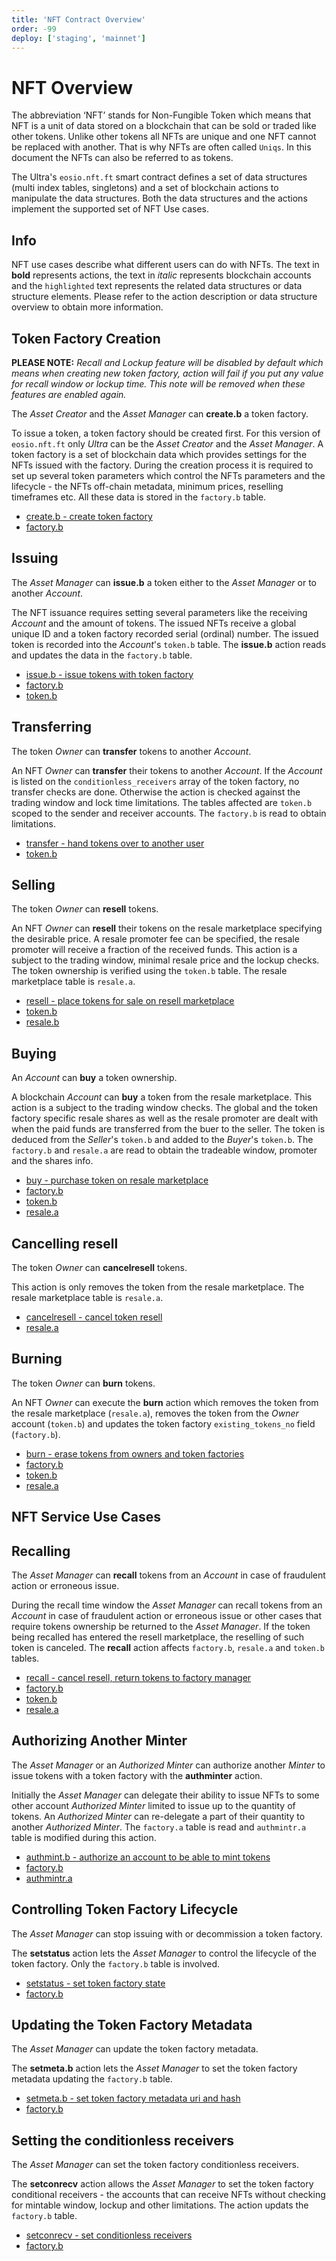 ```yaml
---
title: 'NFT Contract Overview'
order: -99
deploy: ['staging', 'mainnet']
---
```


# NFT Overview

The abbreviation ‘NFT’ stands for Non-Fungible Token which means that NFT is a unit of data stored on a blockchain that can be sold or traded like other tokens. Unlike other tokens all NFTs are unique and one NFT cannot be replaced with another. That is why NFTs are often called `Uniqs`. In this document the NFTs can also be referred to as tokens.

The Ultra's `eosio.nft.ft` smart contract defines a set of data structures (multi index tables, singletons) and a set of blockchain actions to manipulate the data structures. Both the data structures and the actions implement the supported set of NFT Use cases.

## Info

NFT use cases describe what different users can do with NFTs. The text in **bold** represents actions, the text in _italic_ represents blockchain accounts and the `highlighted` text represents the related data structures or data structure elements. Please refer to the action description or data structure overview to obtain more information.

## Token Factory Creation

**PLEASE NOTE:** _Recall and Lockup feature will be disabled by default which means when creating new token factory, action will fail if you put any value for recall window or lockup time. This note will be removed when these features are enabled again._

The _Asset Creator_ and the _Asset Manager_ can **create.b** a token factory.

To issue a token, a token factory should be created first. For this version of `eosio.nft.ft` only _Ultra_ can be the _Asset Creator_ and the _Asset Manager_. A token factory is a set of blockchain data which provides settings for the NFTs issued with the factory. During the creation process it is required to set up several token parameters which control the NFTs parameters and the lifecycle - the NFTs off-chain metadata, minimum prices, reselling timeframes etc. All these data is stored in the `factory.b` table.

-   [create.b - create token factory](./NFT%20Actions/create.b.md)
-   [factory.b](./nft-tables.md#factory-b)

## Issuing

The _Asset Manager_ can **issue.b** a token either to the _Asset Manager_ or to another _Account_.

The NFT issuance requires setting several parameters like the receiving _Account_ and the amount of tokens. The issued NFTs receive a global unique ID and a token factory recorded serial (ordinal) number. The issued token is recorded into the _Account_'s `token.b` table. The **issue.b** action reads and updates the data in the `factory.b` table.

-   [issue.b - issue tokens with token factory](./NFT%20Actions/issue.b.md)
-   [factory.b](./nft-tables.md#factory-b)
-   [token.b](./nft-tables.md#token-b)

## Transferring

The token _Owner_ can **transfer** tokens to another _Account_.

An NFT _Owner_ can **transfer** their tokens to another _Account_. If the _Account_ is listed on the `conditionless_receivers` array of the token factory, no transfer checks are done. Otherwise the action is checked against the trading window and lock time limitations. The tables affected are `token.b` scoped to the sender and receiver accounts. The `factory.b` is read to obtain limitations.

-   [transfer - hand tokens over to another user](./NFT%20Actions/transfer.md)
-   [token.b](./nft-tables.md#token-b)

## Selling

The token _Owner_ can **resell** tokens.

An NFT _Owner_ can **resell** their tokens on the resale marketplace specifying the desirable price. A resale promoter fee can be specified, the resale promoter will receive a fraction of the received funds. This action is a subject to the trading window, minimal resale price and the lockup checks. The token ownership is verified using the `token.b` table. The resale marketplace table is `resale.a`.

-   [resell - place tokens for sale on resell marketplace](./NFT%20Actions/resell.md)
-   [token.b](./nft-tables.md#token-b)
-   [resale.b](./nft-tables.md#resale-a)

## Buying

An _Account_ can **buy** a token ownership.

A blockchain _Account_ can **buy** a token from the resale marketplace. This action is a subject to the trading window checks. The global and the token factory specific resale shares as well as the resale promoter are dealt with when the paid funds are transferred from the buer to the seller. The token is deduced from the _Seller_'s `token.b` and added to the _Buyer_'s `token.b`. The `factory.b` and `resale.a` are read to obtain the tradeable window, promoter and the shares info.

-   [buy - purchase token on resale marketplace](./NFT%20Actions/buy.md)
-   [factory.b](./nft-tables.md#factory-b)
-   [token.b](./nft-tables.md#token-b)
-   [resale.a](./nft-tables.md#resale-a)

## Cancelling resell

The token _Owner_ can **cancelresell** tokens.

This action is only removes the token from the resale marketplace. The resale marketplace table is `resale.a`.

-   [cancelresell - cancel token resell](./NFT%20Actions/cancelresell.md)
-   [resale.a](./nft-tables.md#resale-a)

## Burning

The token _Owner_ can **burn** tokens.

An NFT _Owner_ can execute the **burn** action which removes the token from the resale marketplace (`resale.a`), removes the token from the _Owner_ account (`token.b`) and updates the token factory `existing_tokens_no` field (`factory.b`).

-   [burn - erase tokens from owners and token factories](./NFT%20Actions/burn.md)
-   [factory.b](./nft-tables.md#factory-b)
-   [token.b](./nft-tables.md#token-b)
-   [resale.a](./nft-tables.md#resale-a)

## NFT Service Use Cases

## Recalling

The _Asset Manager_ can **recall** tokens from an _Account_ in case of fraudulent action or erroneous issue.

During the recall time window the _Asset Manager_ can recall tokens from an _Account_ in case of fraudulent action or erroneous issue or other cases that require tokens ownership be returned to the _Asset Manager_. If the token being recalled has entered the resell marketplace, the reselling of such token is canceled. The **recall** action affects `factory.b`, `resale.a` and `token.b` tables.

-   [recall - cancel resell, return tokens to factory manager](./NFT%20Actions/recall.md)
-   [factory.b](./nft-tables.md#factory-b)
-   [token.b](./nft-tables.md#token-b)
-   [resale.a](./nft-tables.md#resale-a)

## Authorizing Another Minter

The _Asset Manager_ or an _Authorized Minter_ can authorize another _Minter_ to issue tokens with a token factory with the **authminter** action.

Initially the _Asset Manager_ can delegate their ability to issue NFTs to some other account _Authorized Minter_ limited to issue up to the quantity of tokens. An _Authorized Minter_ can re-delegate a part of their quantity to another _Authorized Minter_. The `factory.a` table is read and `authmintr.a` table is modified during this action.

-   [authmint.b - authorize an account to be able to mint tokens](./NFT%20Actions/authmint.b.md)
-   [factory.b](./nft-tables.md#factory-b)
-   [authmintr.a](./nft-tables.md#authmintrs-a)

## Controlling Token Factory Lifecycle

The _Asset Manager_ can stop issuing with or decommission a token factory.

The **setstatus** action lets the _Asset Manager_ to control the lifecycle of the token factory. Only the `factory.b` table is involved.

-   [setstatus - set token factory state](./NFT%20Actions/setstatus.md)
-   [factory.b](./nft-tables.md#factory-b)

## Updating the Token Factory Metadata

The _Asset Manager_ can update the token factory metadata.

The **setmeta.b** action lets the _Asset Manager_ to set the token factory metadata updating the `factory.b` table.

-   [setmeta.b - set token factory metadata uri and hash](./NFT%20Actions/setmeta.b.md.md)
-   [factory.b](./nft-tables.md#factory-b)

## Setting the conditionless receivers

The _Asset Manager_ can set the token factory conditionless receivers.

The **setconrecv** action allows the _Asset Manager_ to set the token factory conditional receivers - the accounts that can receive NFTs without checking for mintable window, lockup and other limitations. The action updats the `factory.b` table.

-   [setconrecv - set conditionless receivers](./NFT%20Actions/setconrecv.md)
-   [factory.b](./nft-tables.md#factory-b)
